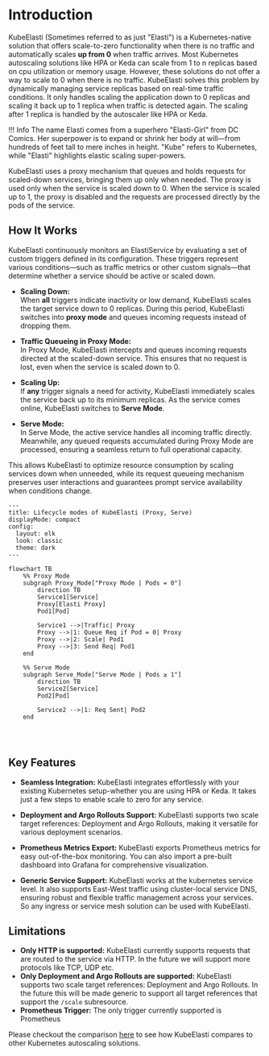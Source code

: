 # Introduction

KubeElasti (Sometimes referred to as just "Elasti") is a Kubernetes-native solution that offers scale-to-zero functionality when there is no traffic and automatically scales **up from 0** when traffic arrives. Most Kubernetes autoscaling solutions like HPA or Keda can scale from 1 to n replicas based on cpu utilization or memory usage. However, these solutions do not offer a way to scale to 0 when there is no traffic. KubeElasti solves this problem by dynamically managing service replicas based on real-time traffic conditions. It only handles scaling the application down to 0 replicas and scaling it back up to 1 replica when traffic is detected again. The scaling after 1 replica is handled by the autoscaler like HPA or Keda.

!!! Info
    The name Elasti comes from a superhero "Elasti-Girl" from DC Comics. Her superpower is to expand or shrink her body at will—from hundreds of feet tall to mere inches in height. "Kube" refers to Kubernetes, while "Elasti" highlights elastic scaling super-powers.

KubeElasti uses a proxy mechanism that queues and holds requests for scaled-down services, bringing them up only when needed. The proxy is used only when the service is scaled down to 0. When the service is scaled up to 1, the proxy is disabled and the requests are processed directly by the pods of the service.

## How It Works

KubeElasti continuously monitors an ElastiService by evaluating a set of custom triggers defined in its configuration. These triggers represent various conditions—such as traffic metrics or other custom signals—that determine whether a service should be active or scaled down.

- **Scaling Down:**  
  When **all** triggers indicate inactivity or low demand, KubeElasti scales the target service down to 0 replicas. During this period, KubeElasti switches into **proxy mode** and queues incoming requests instead of dropping them.

- **Traffic Queueing in Proxy Mode:**  
  In Proxy Mode, KubeElasti intercepts and queues incoming requests directed at the scaled-down service. This ensures that no request is lost, even when the service is scaled down to 0.

- **Scaling Up:**  
  If **any** trigger signals a need for activity, KubeElasti immediately scales the service back up to its minimum replicas. As the service comes online, KubeElasti switches to **Serve Mode**.

- **Serve Mode:**  
  In Serve Mode, the active service handles all incoming traffic directly. Meanwhile, any queued requests accumulated during Proxy Mode are processed, ensuring a seamless return to full operational capacity.

This allows KubeElasti to optimize resource consumption by scaling services down when unneeded, while its request queueing mechanism preserves user interactions and guarantees prompt service availability when conditions change.

``` mermaid
---
title: Lifecycle modes of KubeElasti (Proxy, Serve)
displayMode: compact
config:
  layout: elk
  look: classic
  theme: dark
---

flowchart TB
    %% Proxy Mode
    subgraph Proxy_Mode["Proxy Mode | Pods = 0"]
        direction TB
        Service1[Service]
        Proxy[Elasti Proxy]
        Pod1[Pod]
        
        Service1 -->|Traffic| Proxy
        Proxy -->|1: Queue Req if Pod = 0| Proxy
        Proxy -->|2: Scale| Pod1
        Proxy -->|3: Send Req| Pod1
    end

    %% Serve Mode
    subgraph Serve_Mode["Serve Mode | Pods ≥ 1"]
        direction TB
        Service2[Service]
        Pod2[Pod]

        Service2 -->|1: Req Sent| Pod2
    end




```

## Key Features

- **Seamless Integration:** KubeElasti integrates effortlessly with your existing Kubernetes setup-whether you are using HPA or Keda. It takes just a few steps to enable scale to zero for any service.

- **Deployment and Argo Rollouts Support:** KubeElasti supports two scale target references: Deployment and Argo Rollouts, making it versatile for various deployment scenarios.

- **Prometheus Metrics Export:** KubeElasti exports Prometheus metrics for easy out-of-the-box monitoring. You can also import a pre-built dashboard into Grafana for comprehensive visualization.

- **Generic Service Support:** KubeElasti works at the kubernetes service level. It also supports East-West traffic using cluster-local service DNS, ensuring robust and flexible traffic management across your services. So any ingress or service mesh solution can be used with KubeElasti.

## Limitations

- **Only HTTP is supported:** KubeElasti currently supports requests that are routed to the service via HTTP. In the future we will support more protocols like TCP, UDP etc.
- **Only Deployment and Argo Rollouts are supported:** KubeElasti supports two scale target references: Deployment and Argo Rollouts. In the future this will be made generic to support all target references that support the `/scale` subresource.
- **Prometheus Trigger:** The only trigger currently supported is Prometheus

Please checkout the comparison [here](comparisons.md) to see how KubeElasti compares to other Kubernetes autoscaling solutions.

